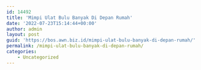 ```yaml
---
id: 14492
title: 'Mimpi Ulat Bulu Banyak Di Depan Rumah'
date: '2022-07-23T15:14:44+00:00'
author: admin
layout: post
guid: 'https://bos.awn.biz.id/mimpi-ulat-bulu-banyak-di-depan-rumah/'
permalink: /mimpi-ulat-bulu-banyak-di-depan-rumah/
categories:
    - Uncategorized
---
```


